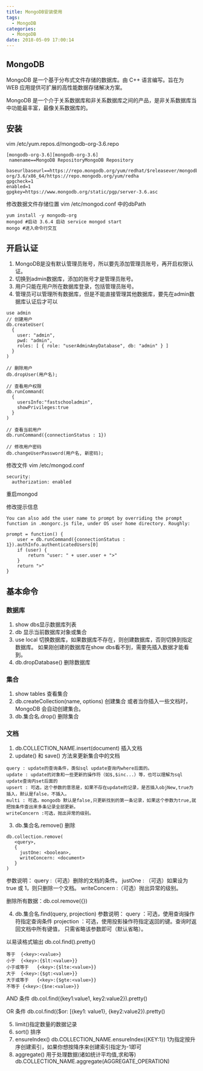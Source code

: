 ```yaml
---
title: MongoDB安装使用
tags:
  - MongoDB
categories:
  - MongoDB
date: 2018-05-09 17:00:14
---
```


## MongoDB
MongoDB 是一个基于分布式文件存储的数据库。由 C++ 语言编写。旨在为 WEB 应用提供可扩展的高性能数据存储解决方案。

MongoDB 是一个介于关系数据库和非关系数据库之间的产品，是非关系数据库当中功能最丰富，最像关系数据库的。

## 安装
vim /etc/yum.repos.d/mongodb-org-3.6.repo
```
[mongodb-org-3.6][mongodb-org-3.6]
 namename==MongoDB RepositoryMongoDB Repository
 baseurlbaseurl==https://repo.mongodb.org/yum/redhat/$releasever/mongodb-org/3.6/x86_64/https://repo.mongodb.org/yum/redha 
gpgcheck=1
enabled=1
gpgkey=https://www.mongodb.org/static/pgp/server-3.6.asc
```
修改数据文件存储位置
vim /etc/mongod.conf 中的dbPath

```
yum install -y mongodb-org
mongod #启动 3.6.4 启动 service mongod start
mongo #进入命令行交互
```

## 开启认证
1. MongoDB是没有默认管理员账号，所以要先添加管理员账号，再开启权限认证。
2. 切换到admin数据库，添加的账号才是管理员账号。
3. 用户只能在用户所在数据库登录，包括管理员账号。
4. 管理员可以管理所有数据库，但是不能直接管理其他数据库，要先在admin数据库认证后才可以
```
use admin
// 创建用户
db.createUser(
  {
    user: "admin",
    pwd: "admin",
    roles: [ { role: "userAdminAnyDatabase", db: "admin" } ]
  }
)

// 删除用户
db.dropUser(用户名);

// 查看用户权限
db.runCommand(
  {
    usersInfo:"fastschooladmin",
    showPrivileges:true
  }
)

// 查看当前用户
db.runCommand({connectionStatus : 1})

// 修改用户密码
db.changeUserPassword(用户名, 新密码);
```



修改文件
vim /etc/mongod.conf
```
security:
  authorization: enabled
```
重启mongod


修改提示信息
```
You can also add the user name to prompt by overriding the prompt function in .mongorc.js file, under OS user home directory. Roughly:

prompt = function() {
    user = db.runCommand({connectionStatus : 1}).authInfo.authenticatedUsers[0]
    if (user) {
        return "user: " + user.user + ">"
    }
    return ">"
}       
```

## 基本命令
### 数据库
1. show dbs显示数据库列表
2. db 显示当前数据库对象或集合
3. use local 切换数据库，如果数据库不存在，则创建数据库，否则切换到指定数据库。
如果刚创建的数据库在show dbs看不到，需要先插入数据才能看到。
4. db.dropDatabase() 删除数据库

### 集合
1. show tables 查看集合
2. db.createCollection(name, options) 创建集合
或者当你插入一些文档时，MongoDB 会自动创建集合。
3. db.集合名.drop() 删除集合

### 文档
1. db.COLLECTION_NAME.insert(document) 插入文档
2. update() 和 save() 方法来更新集合中的文档
```
query : update的查询条件，类似sql update查询内where后面的。
update : update的对象和一些更新的操作符（如$,$inc...）等，也可以理解为sql update查询内set后面的
upsert : 可选，这个参数的意思是，如果不存在update的记录，是否插入objNew,true为插入，默认是false，不插入。
multi : 可选，mongodb 默认是false,只更新找到的第一条记录，如果这个参数为true,就把按条件查出来多条记录全部更新。
writeConcern :可选，抛出异常的级别。

```

3. db.集合名.remove() 删除
```
db.collection.remove(
   <query>,
   {
     justOne: <boolean>,
     writeConcern: <document>
   }
)
```
参数说明：
query :（可选）删除的文档的条件。
justOne : （可选）如果设为 true 或 1，则只删除一个文档。
writeConcern :（可选）抛出异常的级别。

删除所有数据：db.col.remove({})

4. db.集合名.find(query, projection)
参数说明：
query ：可选，使用查询操作符指定查询条件
projection ：可选，使用投影操作符指定返回的键。查询时返回文档中所有键值， 只需省略该参数即可（默认省略）。

以易读格式输出
db.col.find().pretty()

```
等于  {<key>:<value>}
小于  {<key>:{$lt:<value>}}   
小于或等于   {<key>:{$lte:<value>}}
大于  {<key>:{$gt:<value>}}
大于或等于   {<key>:{$gte:<value>}}
不等于 {<key>:{$ne:<value>}}
```

AND 条件
db.col.find({key1:value1, key2:value2}).pretty()

OR 条件
db.col.find({$or: [{key1: value1}, {key2:value2}).pretty()

5. limit()指定数量的数据记录
6. sort() 排序
7. ensureIndex()
db.COLLECTION_NAME.ensureIndex({KEY:1})
1为指定按升序创建索引，如果你想按降序来创建索引指定为-1即可
8. aggregate()  用于处理数据(诸如统计平均值,求和等)
db.COLLECTION_NAME.aggregate(AGGREGATE_OPERATION)


